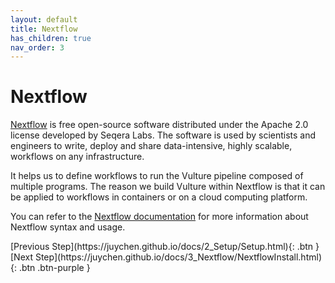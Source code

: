 ```yaml
---
layout: default
title: Nextflow
has_children: true
nav_order: 3
---
```

# Nextflow

[Nextflow](https://www.nextflow.io/about-us.html) is free open-source software distributed under the Apache 2.0 license developed by Seqera Labs. The software is used by scientists and engineers to write, deploy and share data-intensive, highly scalable, workflows on any infrastructure.

It helps us to define workflows to run the Vulture pipeline composed of multiple programs. The reason we build Vulture within Nextflow is that it can be applied to workflows in containers or on a cloud computing platform.

You can refer to the [Nextflow documentation](https://www.nextflow.io/docs/latest/getstarted.html) for more information about Nextflow syntax and usage.


<div class="code-example" markdown="1">
[Previous Step](https://juychen.github.io/docs/2_Setup/Setup.html){: .btn }
[Next Step](https://juychen.github.io/docs/3_Nextflow/NextflowInstall.html){: .btn .btn-purple }
</div>